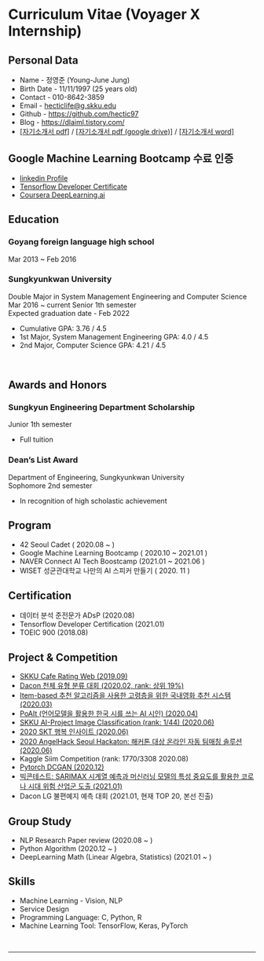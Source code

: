 # Curriculum Vitae (Voyager X Internship)



## Personal Data
- Name - 정영준 (Young-June Jung)
- Birth Date - 11/11/1997 (25 years old)
- Contact - 010-8642-3859
- Email - hecticlife@g.skku.edu
- Github - https://github.com/hectic97
- Blog - https://dlaiml.tistory.com/
- [[자기소개서 pdf]](https://github.com/hectic97/hectic97/blob/master/VoyagerX_%EC%9E%90%EA%B8%B0%EC%86%8C%EA%B0%9C%EC%84%9C_%EC%A0%95%EC%98%81%EC%A4%80.pdf) / [[자기소개서 pdf (google drive)]](https://drive.google.com/file/d/1t_kP9-3gNtHUrPTj_cJrgzBN6jQLscY5/view?usp=sharing) / [[자기소개서 word]](https://drive.google.com/file/d/1RblTlY36RPqTCE1K3q7X5KcS_hHqIgNA/view?usp=sharing)

## Google Machine Learning Bootcamp 수료 인증
- [linkedin Profile](https://www.linkedin.com/in/%EC%98%81%EC%A4%80-%EC%A0%95-304428204/)
- [Tensorflow Developer Certificate](https://www.credential.net/7cf97353-1502-4889-982b-da9be70bdec9)
- [Coursera DeepLearning.ai](https://www.coursera.org/account/accomplishments/specialization/certificate/7W5M8HGKST72)


## Education

### Goyang foreign language high school
Mar 2013 ~ Feb 2016

### Sungkyunkwan University

Double Major in System Management Engineering and Computer Science<br>
Mar 2016 ~ current Senior 1th semester<br>
Expected graduation date - Feb 2022<br>

- Cumulative GPA: 3.76 / 4.5
- 1st Major, System Management Engineering GPA: 4.0 / 4.5
- 2nd Major, Computer Science GPA: 4.21 / 4.5

<br>

## Awards and Honors

### Sungkyun Engineering Department Scholarship
  
Junior 1th semester  

- Full tuition

### Dean’s List Award

Department of Engineering, Sungkyunkwan University   
Sophomore 2nd semester
- In recognition of high scholastic achievement

## Program

- 42 Seoul Cadet ( 2020.08 ~ )
- Google Machine Learning Bootcamp ( 2020.10 ~ 2021.01 )
- NAVER Connect AI Tech Boostcamp (2021.01 ~ 2021.06 )
- WISET 성균관대학교 나만의 AI 스피커 만들기 ( 2020. 11 )

## Certification

- 데이터 분석 준전문가 ADsP (2020.08)
- Tensorflow Developer Certification (2021.01)
- TOEIC 900 (2018.08)

## Project & Competition
- [SKKU Cafe Rating Web (2019.09)](https://github.com/hectic97/SKKU-Cafe-Web/blob/master/README.md)
- [Dacon 천체 유형 분류 대회 (2020.02, rank: 상위 19%)](https://github.com/hectic97/Trace/tree/master/Data_AI_Competition/SDSS)
- [Item-based 추천 알고리즘을 사용한 고령층을 위한 국내영화 추천 시스템 (2020.03)](https://github.com/hectic97/Korean-Movie-Recommender)
- [PoAIt (언어모델을 활용한 한국 시를 쓰는 AI 시인) (2020.04)](https://github.com/hectic97/Korean-poetry-generator)
- [SKKU AI-Project Image Classification (rank: 1/44) (2020.06)](https://github.com/hectic97/Imbalanced-cifar-100-classification) 
- [2020 SKT 행복 인사이트 (2020.06)](https://github.com/hectic97/Trace/blob/master/Data_AI_Competition/AOAS_SK_insight.pdf)
- [2020 AngelHack Seoul Hackaton: 해커톤 대상 온라인 자동 팀매칭 솔루션 (2020.06)](https://github.com/hectic97/AngelHack_web)
- Kaggle Siim Competition (rank: 1770/3308 2020.08)
- [Pytorch DCGAN (2020.12)](https://github.com/hectic97/DCGAN-pytorch)
- [빅콘테스트: SARIMAX 시계열 예측과 머신러닝 모델의 특성 중요도를 활용한 코로나 시대 위험 산업군 도출 (2021.01)](https://github.com/hectic97/Kaggle_Competition/blob/master/bigcontest2020/AOAS_MAIN_PDF.pdf)
- Dacon LG 불편예지 예측 대회  (2021.01, 현재 TOP 20, 본선 진출)


## Group Study
- NLP Research Paper review (2020.08 ~ )
- Python Algorithm (2020.12 ~ )
- DeepLearning Math (Linear Algebra, Statistics) (2021.01 ~ )

## Skills
- Machine Learning - Vision, NLP
- Service Design
- Programming Language: C, Python, R
- Machine Learning Tool: TensorFlow, Keras, PyTorch


<br>

----

